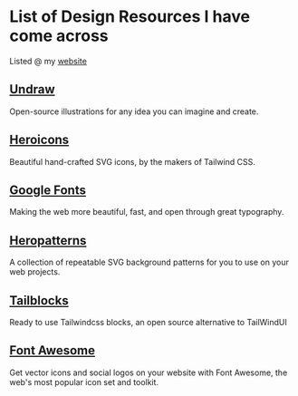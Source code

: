 # List of Design Resources I have come across
Listed @ my [website](https://siddhart.one)
## [Undraw](https://undraw.co)
Open-source illustrations for any idea you can imagine and create.
## [Heroicons](https://heroicons.com)
Beautiful hand-crafted SVG icons, by the makers of Tailwind CSS.
## [Google Fonts](https://fonts.google.com)
Making the web more beautiful, fast, and open through great typography.
## [Heropatterns](http://heropatterns.com)
A collection of repeatable SVG background patterns for you to use on your web projects.
## [Tailblocks](https://mertjf.github.io/tailblocks/)
Ready to use Tailwindcss blocks, an open source alternative to TailWindUI
## [Font Awesome](https://fontawesome.com)
Get vector icons and social logos on your website with Font Awesome, the web's most popular icon set and toolkit.
